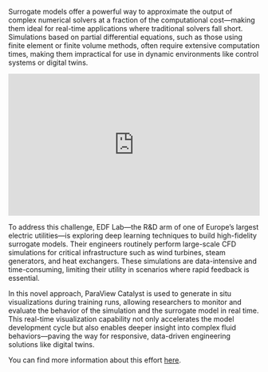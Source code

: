 Surrogate models offer a powerful way to approximate the output of complex numerical solvers at a fraction of the computational cost—making them ideal for real-time applications where traditional solvers fall short. Simulations based on partial differential equations, such as those using finite element or finite volume methods, often require extensive computation times, making them impractical for use in dynamic environments like control systems or digital twins.

<iframe style="aspect-ratio: 560/315" width="100%" src="https://player.vimeo.com/video/681359142?h=256ce5d59f&dnt=1&app_id=122963?muted=1&autoplay=1&loop=1" title="YouTube video player" frameborder="0" allow="accelerometer; autoplay; clipboard-write; encrypted-media; gyroscope; picture-in-picture; web-share" referrerpolicy="strict-origin-when-cross-origin" allowfullscreen muted></iframe>

To address this challenge, EDF Lab—the R&D arm of one of Europe’s largest electric utilities—is exploring deep learning techniques to build high-fidelity surrogate models. Their engineers routinely perform large-scale CFD simulations for critical infrastructure such as wind turbines, steam generators, and heat exchangers. These simulations are data-intensive and time-consuming, limiting their utility in scenarios where rapid feedback is essential.

In this novel approach, ParaView Catalyst is used to generate in situ visualizations during training runs, allowing researchers to monitor and evaluate the behavior of the simulation and the surrogate model in real time. This real-time visualization capability not only accelerates the model development cycle but also enables deeper insight into complex fluid behaviors—paving the way for responsive, data-driven engineering solutions like digital twins.

You can find more information about this effort [here](https://www.kitware.com/deep-learning-surrogate-models-in-paraview-viewing-inference-results-and-monitoring-the-training-process-in-real-time-with-catalyst/).
